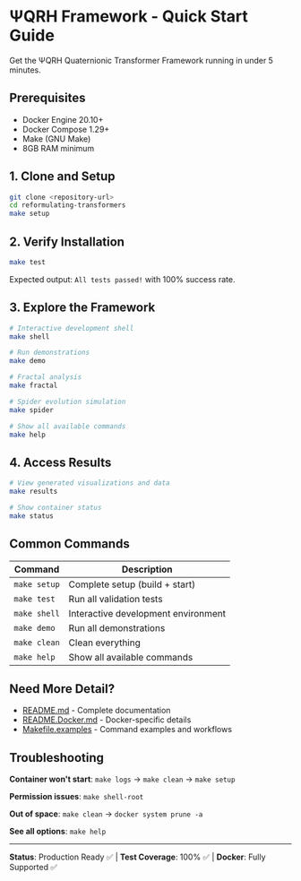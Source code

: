 # ΨQRH Framework - Quick Start Guide

Get the ΨQRH Quaternionic Transformer Framework running in under 5 minutes.

## Prerequisites

- Docker Engine 20.10+
- Docker Compose 1.29+
- Make (GNU Make)
- 8GB RAM minimum

## 1. Clone and Setup

```bash
git clone <repository-url>
cd reformulating-transformers
make setup
```

## 2. Verify Installation

```bash
make test
```

Expected output: `All tests passed!` with 100% success rate.

## 3. Explore the Framework

```bash
# Interactive development shell
make shell

# Run demonstrations
make demo

# Fractal analysis
make fractal

# Spider evolution simulation
make spider

# Show all available commands
make help
```

## 4. Access Results

```bash
# View generated visualizations and data
make results

# Show container status
make status
```

## Common Commands

| Command | Description |
|---------|-------------|
| `make setup` | Complete setup (build + start) |
| `make test` | Run all validation tests |
| `make shell` | Interactive development environment |
| `make demo` | Run all demonstrations |
| `make clean` | Clean everything |
| `make help` | Show all available commands |

## Need More Detail?

- [README.md](README.md) - Complete documentation
- [README.Docker.md](README.Docker.md) - Docker-specific details
- [Makefile.examples](Makefile.examples) - Command examples and workflows

## Troubleshooting

**Container won't start**: `make logs` → `make clean` → `make setup`

**Permission issues**: `make shell-root`

**Out of space**: `make clean` → `docker system prune -a`

**See all options**: `make help`

---

**Status**: Production Ready ✅ | **Test Coverage**: 100% ✅ | **Docker**: Fully Supported ✅